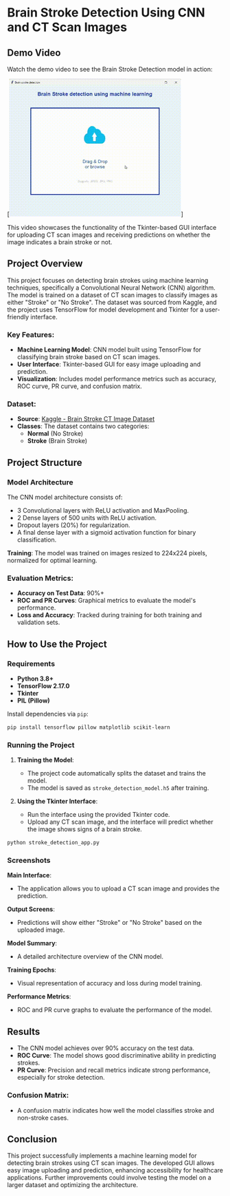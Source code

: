 # Brain Stroke Detection Using CNN and CT Scan Images

## Demo Video

Watch the demo video to see the Brain Stroke Detection model in action:

[![Demo Video](img/Demo.gif)]

This video showcases the functionality of the Tkinter-based GUI interface for uploading CT scan images and receiving predictions on whether the image indicates a brain stroke or not.

## Project Overview

This project focuses on detecting brain strokes using machine learning techniques, specifically a Convolutional Neural Network (CNN) algorithm. The model is trained on a dataset of CT scan images to classify images as either "Stroke" or "No Stroke". The dataset was sourced from Kaggle, and the project uses TensorFlow for model development and Tkinter for a user-friendly interface.

### Key Features:
- **Machine Learning Model**: CNN model built using TensorFlow for classifying brain stroke based on CT scan images.
- **User Interface**: Tkinter-based GUI for easy image uploading and prediction.
- **Visualization**: Includes model performance metrics such as accuracy, ROC curve, PR curve, and confusion matrix.

### Dataset:
- **Source**: [Kaggle - Brain Stroke CT Image Dataset](https://www.kaggle.com/datasets/afridirahman/brain-stroke-ct-image-dataset)
- **Classes**: The dataset contains two categories:
  - **Normal** (No Stroke)
  - **Stroke** (Brain Stroke)

## Project Structure

### Model Architecture

The CNN model architecture consists of:
- 3 Convolutional layers with ReLU activation and MaxPooling.
- 2 Dense layers of 500 units with ReLU activation.
- Dropout layers (20%) for regularization.
- A final dense layer with a sigmoid activation function for binary classification.

**Training**: The model was trained on images resized to 224x224 pixels, normalized for optimal learning.

### Evaluation Metrics:

- **Accuracy on Test Data**: 90%+
- **ROC and PR Curves**: Graphical metrics to evaluate the model's performance.
- **Loss and Accuracy**: Tracked during training for both training and validation sets.

## How to Use the Project

### Requirements

- **Python 3.8+**
- **TensorFlow 2.17.0**
- **Tkinter**
- **PIL (Pillow)**

Install dependencies via `pip`:
```bash
pip install tensorflow pillow matplotlib scikit-learn
```

### Running the Project

1. **Training the Model**:
   - The project code automatically splits the dataset and trains the model.
   - The model is saved as `stroke_detection_model.h5` after training.

2. **Using the Tkinter Interface**:
   - Run the interface using the provided Tkinter code.
   - Upload any CT scan image, and the interface will predict whether the image shows signs of a brain stroke.

```bash
python stroke_detection_app.py
```

### Screenshots

**Main Interface**:
- The application allows you to upload a CT scan image and provides the prediction.

**Output Screens**:
- Predictions will show either "Stroke" or "No Stroke" based on the uploaded image.

**Model Summary**:
- A detailed architecture overview of the CNN model.

**Training Epochs**:
- Visual representation of accuracy and loss during model training.

**Performance Metrics**:
- ROC and PR curve graphs to evaluate the performance of the model.

## Results

- The CNN model achieves over 90% accuracy on the test data.
- **ROC Curve**: The model shows good discriminative ability in predicting strokes.
- **PR Curve**: Precision and recall metrics indicate strong performance, especially for stroke detection.
  
### Confusion Matrix:
- A confusion matrix indicates how well the model classifies stroke and non-stroke cases.

## Conclusion

This project successfully implements a machine learning model for detecting brain strokes using CT scan images. The developed GUI allows easy image uploading and prediction, enhancing accessibility for healthcare applications. Further improvements could involve testing the model on a larger dataset and optimizing the architecture.
